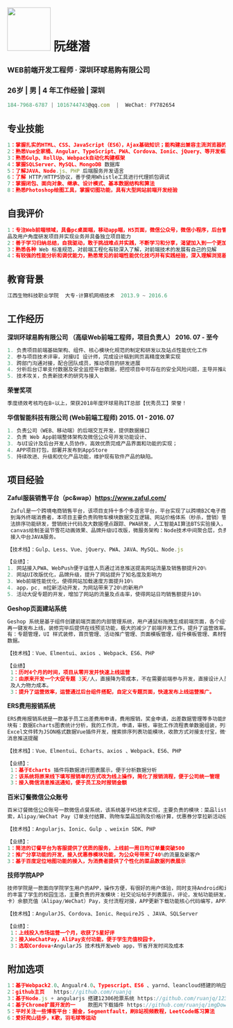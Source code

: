 


# <img src="https://avatars3.githubusercontent.com/u/13013913" width="100"/> 阮继潜 

### WEB前端开发工程师 · 深圳环球易购有限公司

### 26岁 | 男 | 4 年工作经验 | 深圳

```javascript
184-7968-6787 | 1016744743@qq.com  |  WeChat: FY782654
```
## 专业技能
```javascript
1：掌握扎实的HTML、CSS、JavaScript（ES6），Ajax基础知识；能构建出兼容主流浏览器的高性能页面
2：熟悉Vue全家桶、Angular、TypeScript、PWA、Cordova、Ionic、jQuery、等开发框架
3：熟悉Gulp、RollUp、Webpack自动化构建框架
4：掌握SQLServer、MySQL、MongoDB 数据库
5：了解JAVA、Node.js、PHP 后端服务开发语言
6：了解 HTTP/HTTPS协议，善于使用Whistle工具进行代理抓包调试
7：掌握闭包、面向对象、继承、设计模式、基本数据结构和算法
8：熟悉Photoshop绘图工具，掌握切图功能，具有大型网站前端开发经验
```

## 自我评价
```javascript
1：专注Web前端领域，具备pc桌面端，移动app端，H5页面，微信公众号，微信小程序，后台管理系统等多维度项目开发经验，擅于从产
品及用户角度研发项目并实现业务并具备独立项目能力
2：善于学习归纳总结，自我驱动，敢于挑战难点并实践，不断学习和分享，渴望加入到一个更加优秀的团队中
3：熟悉各种 Web 标准规范，对前端工程化有较深入了解，对前端技术的发展有自己的见解
4：有较强的性能分析和调优能力，熟悉常见的前端性能优化技巧并有实践经验，深入理解浏览器性能原理
```

## 教育背景
```javascript
江西生物科技职业学院  大专·计算机网络技术  2013.9 ~ 2016.6
```
 
## 工作经历

**深圳环球易购有限公司 （高级Web前端工程师，项目负责人） 2016. 07 - 至今**

```javascript
1. 负责项目前端基础架构、组件、核心模块化规范的制定和研发以及站点性能优化工作  
2. 参与项目技术评审，对接UI 设计师，完成设计稿到网页高精度效果实现
3. 跨部门沟通对接，配合团队成员，推动项目的研发进展
4. 分析后台订单支付数据及安全监控平台数据，把控项目中可存在的安全风险问题，主导并推动线上系统技术故障分析解决
5. 技术攻关，负责新技术的研究与接入
```
**荣誉奖项**
```javascript
季度绩效考核均在B+以上，荣获2018年度环球易购IT总部【优秀员工】荣誉！
```

**华信智能科技有限公司 (Web前端工程师) 2015. 01 - 2016. 07**

```javascript
1. 负责公司（WEB、移动端）的后端交互开发，提供数据接口
2. 负责 Web App前端整体架构及微信公众号开发功能设计、
3. 与UI设计及后台开发人员协作，高效优质完成产品界面和功能的实现； 
4. APP项目打包，部署并发布到AppStore
5. 持续改进、升级和优化产品功能，维护现有软件产品的缺陷。
```
## 项目经验

**Zaful服装销售平台（pc&wap）https://www.zaful.com/**

```javascript
 Zaful是一个跨境电商销售平台，该项目支持十多个多语言平台，平台实现了以跨境B2C电子商务在线零售模式把中国制造的产品直接销售
 到海外终端消费者，本项目主要负责购物车模块数据交互逻辑、网站价格体系（秒杀，营销）管理，图片懒加载、网站性能优化、搜索算
 法排序功能研发，营销统计代码及大数据埋点跟踪、PWA研发，人工智能AI算法BTS实验接入，浏览器WebPush 推送功能开发、基于
 canvas绘制圣诞节雪花动画效果、品牌升级UI改版，微服务架构：Node技术中间聚合层，负责页面渲染及接口对接，主要核心功能模块
 接入中台JAVA服务。

【技术栈】：Gulp、Less、Vue、jQuery、PWA、JAVA、MySQL、Node.js

【业绩】：
1. 网站接入PWA、WebPush便于运营人员通过消息推送提高网站流量及销售额提升20%
2. 网站UI改版优化，品牌升级，提升了网站提升了知名度及影响力
3. Web前端性能优化，使得网站加载速度方面提升10%
4. app，pc, m拉新活动开发，为网站带来了20%的新用户
5. 活动大促专题的开发，增加了网站的流量及点击率，使得网站日均销售额提升10%
```

**Geshop页面建站系统**

```javascript
Geshop 系统是基于组件创建前端页面的内部管理系统，用户通鼠标拖拽生成前端页面，各个组件提供装修CSS样式的功能，预览无误后，
再一键发布上线，装修完毕后提供在线预览功能，极大的减少了前端开发工作，提升了运营效率。节约了人力成本。本项目主要负责的模块
有：专题管理，UI 样式装修，首页管理、活动推广管理、页面模板管理，组件模板管理、素材管理记忆商品SUK数据管理，组件关联后端
数据。 

【技术栈】：Vue、Elmentui、axios 、Webpack、ES6、PHP

【业绩】
 1：历时4个月的时间，项目从零开发并快速上线运营
 2：由原来开发一个大促专题 3天/人，直接降为零成本，不在需要前端参与开发，直接设计人员装修样式发布专题，节省了前端开发资源
 及人力物力成本。
 3：提升了运营效率，运营通过后台组件搭配，自定义专题页面，快速发布上线运营推广。
```

**ERS费用报销系统**

```javascript
ERS费用报销系统是一款基于员工出差费用申请，费用报销，奖金申请，出差数据管理等多功能的财务后台管理系统。本项目主要负责的模
块有：数据Echarts图表统计分析，我的工作流，申请，审核，审批工作流程表单数据组装，列表数据导出Excel文件下载，提交表单
Excel文件转为JSON格式数据Vue插件开发，搜索排序列表功能模块，收款方式对接支付宝，微信，银行卡转账等方式、出差报销接入微信
消息推送提醒

【技术栈】：Vue、Elmentui、Echarts、axios 、Webpack、ES6、PHP

【业绩】：
 1：基于Echarts 插件将数据进行图表展示，便于分析数据分析 
 2：该系统将原来线下填写报销单的方式改为线上操作，简化了报销流程，便于公司统一管理
 3：接入微信消息推送通知，便于员工及时报销金额

```

**百米订餐微信公众账号**
```javascript
百米订餐微信公众账号一款微信点餐系统，该系统基于H5技术实现，主要负责的模块：菜品list 数据交互，Baidu地图智能地址定位搜
索，Alipay/WeChat Pay 订单支付结算、购物车菜品加购及价格计算，优惠券分享拉新活动研发。

【技术栈】：Angularjs、Ionic、Gulp 、weixin SDK、PHP

【业绩】：
1：简洁的订餐平台为客服提供了优质的服务，上线前一周日均订单量突破500
2：推广分享功能的开发，接入优惠券模块功能，为公众号带来了40%的流量及新客户
3：基于百度定位地图功能的接入，为消费者提供了个性化的菜品数据列表展示 
```

**技师学院APP**

```javascript
技师学院是一款面向学院学生用户的APP，操作方便，有很好的用户体验，同时支持Android和iOS平台，非常贴近学生的生活方式，极大
的丰富了学生的校园生活，主要负责的开发模块：社交论坛帖子列表展示，评论，发帖功能研发，校园学生通讯录操作，（校园卡，中山通
卡）余额充值（Alipay/WeChat）Pay，支付流程对接，APP更新下载功能核心代码编写，APP项目打包并发布AppStore.

【技术栈】：AngularJS、Cordova、Ionic、RequireJS 、JAVA、SQLServer

【业绩】：
 1：上线投入市场运营一个月，收获了5星好评 
 2：接入WeChatPay，AliPay支付功能，便于学生充值校园卡， 
 3：选取Cordova+AngularJS 技术栈开发web app，节省开发时间及成本
```

## 附加选项
```javascript
1：基于Webpack2.0、Angualr4.0、Typescript、ES6 、yarnd、leancloud搭建的响应式博客网站 http://www.windhome.win
2：github主页   https://github.com/ruanjq
3：基于Node.js + angularjs 搭建12306抢票系统 https://github.com/ruanjq/12306
4：基于Chrome扩展开发的一	款图片下载插件 https://github.com/ruanjq/imgDownload
5：平时关注一些博客平台：掘金，Segmentfault，刷B站视频教程，LeetCode练习算法
6：爱好爬山徒步，K歌，羽毛球等运动
```